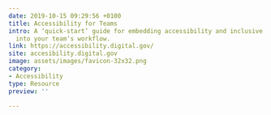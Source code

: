 ```yaml
---
date: 2019-10-15 09:29:56 +0100
title: Accessibility for Teams
intro: A ‘quick-start’ guide for embedding accessibility and inclusive design practices
  into your team’s workflow.
link: https://accessibility.digital.gov/
site: accesibility.digital.gov
image: assets/images/favicon-32x32.png
category:
- Accessibility
type: Resource
preview: ''

---
```

